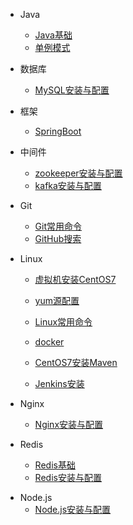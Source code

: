 - Java
  - [Java基础](article/Java/Java基础.md)
  - [单例模式](article/Java/单例模式.md)
- 数据库
  
  - [MySQL安装与配置](article/MySQL/MySQL安装与配置.md)
- 框架
  
  - [SpringBoot](article/frame/springboot.md)
- 中间件
  - [zookeeper安装与配置](article/Middleware/zookeeper安装与配置.md)
  - [kafka安装与配置](article/Middleware/kafka安装与配置.md)
- Git
  - [Git常用命令](article/git/Git常用命令.md)
  - [GitHub搜索](article/git/GitHub搜索.md)
- Linux
  - [虚拟机安装CentOS7](article/Linux/虚拟机安装CentOS7.md)
  
  - [yum源配置](article/Linux/yum源配置.md)
  
  - [Linux常用命令](article/Linux/Linux常用命令.md)
  
  - [docker](article/Linux/docker.md)
  
  - [CentOS7安装Maven](article/Linux/CentOS7安装Maven.md)
  
  - [Jenkins安装](article/Linux/jenkins安装.md)
  
    
- Nginx
  
  - [Nginx安装与配置](article/Nginx/Nginx安装与配置.md)
- Redis
  - [Redis基础](article/Redis/Redis基础.md)
  - [Redis安装与配置](article/Redis/Redis安装与配置.md)

* Node.js
  * [Node.js安装与配置](article/Node.js/Node.js压缩版安装与配置.md)
